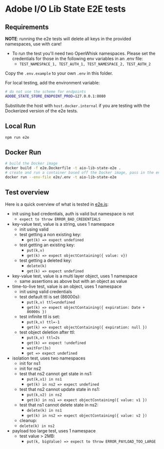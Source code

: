 # Adobe I/O Lib State E2E tests

## Requirements

**NOTE**: running the e2e tests will delete all keys in the provided namespaces, use with care!

- To run the test you'll need two OpenWhisk namespaces. Please set the credentials for those in the following env
  variables in an .env file:
  - `TEST_NAMESPACE_1, TEST_AUTH_1, TEST_NAMESPACE_2, TEST_AUTH_2`

Copy the `.env.example` to your own `.env` in this folder.

For local testing, add the environment variable:

```sh
# do not use the scheme for endpoints
ADOBE_STATE_STORE_ENDPOINT_PROD=127.0.0.1:8080
```

Substitute the host with `host.docker.internal` if you are testing with the Dockerized version of the e2e tests.

## Local Run

`npm run e2e`

## Docker Run

```sh
# build the Docker image
docker build -f e2e.Dockerfile -t aio-lib-state-e2e .
# create and run a container based off the Docker image, pass in the environment file
docker run --env-file e2e/.env -t aio-lib-state-e2e
```

## Test overview

Here is a quick overview of what is tested in [e2e.js](./e2e.js):

- init using bad credentials, auth is valid but namespace is not
  - `expect to throw ERROR_BAD_CREDENTIALS`
- key-value test, value is a string, uses 1 namespace
  - init using valid
  - test getting a non existing key:
    - `get(k) => expect undefined`
  - test getting an existing key:
    - `put(k,v)`
    - `get(k) => expect objectContaining({ value: v})`
  - test getting a deleted key:
    - `delete(k)`
    - `get(k) => expect undefined`
- key-value test, value is a multi layer object, uses 1 namespace
  - same assertions as above but with an object as value
- time-to-live test, value is an object, uses 1 namespace
  - init using valid credentials
  - test default ttl is set (86000s):
    - `put(k,v) ttl=undefined`
    - `get(k) => expect objectContaining({ expiration: Date + 86000s })`
  - test infinite ttl is set:
    - `put(k,v) ttl=-1`
    - `get(k) => expect objectContaining({ expiration: null })`
  - test object deletion after ttl:
    - `put(k,v) ttl=2s`
    - `get(k) => expect !undefined`
    - `waitFor(3s)`
    - `get => expect undefined`
- isolation test, uses two namespaces
  - init for ns1
  - init for ns2
  - test that ns2 cannot get state in ns1:
    - `put(k,v1) in ns1`
    - `get(k) in ns2 => expect undefined`
  - test that ns2 cannot update state in ns1:
    - `put(k,v2) in ns2`
    - `get(k) in ns1 => expect objectContaining({ value: v1 })`
  - test that ns1 cannot delete state in ns2:
    - `delete(k) in ns1`
    - `get(k) in ns2 => expect objectContaining({ value: v2 })`
  - cleanup:
  - `delete(k) in ns2`
- payload too large test, uses 1 namespace
  - test value > 2MB:
    - `put(k, bigValue) => expect to throw ERROR_PAYLOAD_TOO_LARGE`
